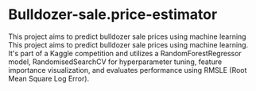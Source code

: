 # Bulldozer-sale.price-estimator
This project aims to predict bulldozer sale prices using machine learning
This project aims to predict bulldozer sale prices using machine learning. It's part of a Kaggle competition and utilizes a RandomForestRegressor model, RandomisedSearchCV for hyperparameter tuning, feature importance visualization, and evaluates performance using RMSLE (Root Mean Square Log Error).
